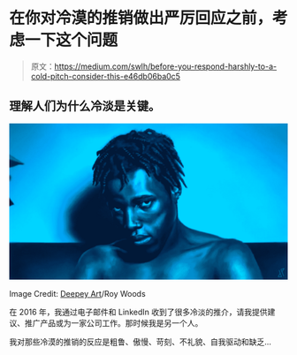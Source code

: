 # 在你对冷漠的推销做出严厉回应之前，考虑一下这个问题

> 原文：<https://medium.com/swlh/before-you-respond-harshly-to-a-cold-pitch-consider-this-e46db06ba0c5>

## 理解人们为什么冷淡是关键。

![](img/ed3058c7548db4c5ce6a6063de4632c1.png)

Image Credit: [Deepey Art](https://www.reddit.com/r/Art/comments/7of7lx/say_less_roy_woods_digital_painting_1920px_x/)/Roy Woods

在 2016 年，我通过电子邮件和 LinkedIn 收到了很多冷淡的推介，请我提供建议、推广产品或为一家公司工作。那时候我是另一个人。

我对那些冷漠的推销的反应是粗鲁、傲慢、苛刻、不礼貌、自我驱动和缺乏…